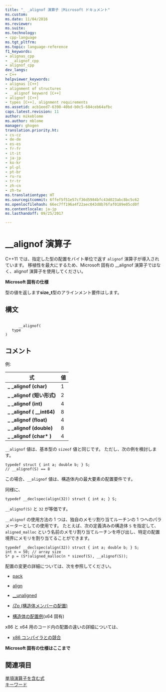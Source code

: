 ```yaml
---
title: "_ _alignof 演算子 |Microsoft ドキュメント"
ms.custom: 
ms.date: 11/04/2016
ms.reviewer: 
ms.suite: 
ms.technology:
- cpp-language
ms.tgt_pltfrm: 
ms.topic: language-reference
f1_keywords:
- alignas_cpp
- __alignof_cpp
- alignof_cpp
dev_langs:
- C++
helpviewer_keywords:
- alignas [C++]
- alignment of structures
- __alignof keyword [C++]
- alignof [C++]
- types [C++], alignment requirements
ms.assetid: acb1eed7-6398-40bd-b0c5-684ceb64afbc
caps.latest.revision: 11
author: mikeblome
ms.author: mblome
manager: ghogen
translation.priority.ht:
- cs-cz
- de-de
- es-es
- fr-fr
- it-it
- ja-jp
- ko-kr
- pl-pl
- pt-br
- ru-ru
- tr-tr
- zh-cn
- zh-tw
ms.translationtype: HT
ms.sourcegitcommit: 6ffef5f51e57cf36d5984bfc43d023abc8bc5c62
ms.openlocfilehash: 66ec7ff196a4f22aec043d8b76faf0189e05cd0f
ms.contentlocale: ja-jp
ms.lasthandoff: 09/25/2017

---
```

# <a name="alignof-operator"></a>__alignof 演算子
C++11 では、指定した型の配置をバイト単位で返す `alignof` 演算子が導入されています。 移植性を最大にするため、Microsoft 固有の __alignof 演算子ではなく、alignof 演算子を使用してください。  
  
 **Microsoft 固有の仕様**  
  
 型の値を返します**size_t**型のアラインメント要件はします。  
  
## <a name="syntax"></a>構文  
  
```  
  
      __alignof(   
   type    
)  
```  
  
## <a name="remarks"></a>コメント  
 例:  
  
|式|値|  
|----------------|-----------|  
|**_ _alignof (char)**|1|  
|**_ _alignof (短い形式)**|2|  
|**_ _alignof (int)**|4|  
|**_ _alignof ( \__int64)**|8|  
|**_ _alignof (float)**|4|  
|**_ _alignof (double)**|8|  
|**_ _alignof (char\* )**|4|  
  
 `__alignof` 値は、基本型の `sizeof` 値と同じです。 ただし、次の例を検討します。  
  
```  
typedef struct { int a; double b; } S;  
// __alignof(S) == 8  
```  
  
 この場合、`__alignof` 値は、構造体内の最大要素の配置要件です。  
  
 同様に、  
  
```  
typedef __declspec(align(32)) struct { int a; } S;  
```  
  
 `__alignof(S)` と `32` が等価です。  
  
 `__alignof` の使用方法の 1 つは、独自のメモリ割り当てルーチンの 1 つへのパラメーターとしての使用です。 たとえば、次の定義済みの構造体 `S` を指定して、`aligned_malloc` という名前のメモリ割り当てルーチンを呼び出し、特定の配置境界にメモリを割り当てることができます。  
  
```  
typedef __declspec(align(32)) struct { int a; double b; } S;  
int n = 50; // array size  
S* p = (S*)aligned_malloc(n * sizeof(S), __alignof(S));  
```  
  
 配置の変更の詳細については、次を参照してください。  
  
-   [pack](../preprocessor/pack.md)  
  
-   [align](../cpp/align-cpp.md)  
  
-   [__unaligned](../cpp/unaligned.md)  
  
-   [/Zp (構造体メンバーの配置)](../build/reference/zp-struct-member-alignment.md)  
  
-   [構造体の配置例](../build/examples-of-structure-alignment.md)(x64 固有)  
  
 x86 と x64 用のコード内の配置の違いの詳細については、  
  
-   [x86 コンパイラとの競合](../build/conflicts-with-the-x86-compiler.md)  
  
**Microsoft 固有の仕様はここまで**  
  
## <a name="see-also"></a>関連項目  
 [単項演算子を含む式](../cpp/expressions-with-unary-operators.md)   
 [キーワード](../cpp/keywords-cpp.md)
